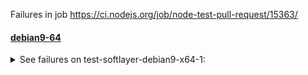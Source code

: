 Failures in job https://ci.nodejs.org/job/node-test-pull-request/15363/

#### [debian9-64](https://ci.nodejs.org/job/node-test-commit-linux/nodes=debian9-64/19446/console)

<details>
<summary>See failures on test-softlayer-debian9-x64-1:</summary>

```
not ok 2178 sequential/test-inspector-port-zero-cluster
  ---
  duration_ms: 0.272
  severity: fail
  exitcode: 1
  stack: |-
    Debugger listening on ws://127.0.0.1:45799/0523bc03-e8b2-43fc-aafa-d246cee6800c
    For help, see: https://nodejs.org/en/docs/inspector
    Debugger listening on ws://127.0.0.1:45800/544f1c62-d55e-4ea7-85bc-d73edb36ea88
    For help, see: https://nodejs.org/en/docs/inspector
    Debugger listening on ws://127.0.0.1:45801/02db6a20-090d-43f0-8be4-9dff885ffd6f
    For help, see: https://nodejs.org/en/docs/inspector
    Starting inspector on 127.0.0.1:45802 failed: address already in use
    node: ../deps/uv/src/unix/core.c:117: uv_close: Assertion `!uv__is_closing(handle)' failed.
    assert.js:80
      throw new AssertionError(obj);
      ^
    
    AssertionError [ERR_ASSERTION]: code: null, signal: SIGABRT
        at Worker.worker.on.common.mustCall (/home/iojs/build/workspace/node-test-commit-linux/nodes/debian9-64/test/sequential/test-inspector-port-zero-cluster.js:20:16)
        at Worker.<anonymous> (/home/iojs/build/workspace/node-test-commit-linux/nodes/debian9-64/test/common/index.js:451:15)
        at Worker.emit (events.js:182:13)
        at ChildProcess.worker.process.once (internal/cluster/master.js:193:12)
        at Object.onceWrapper (events.js:273:13)
        at ChildProcess.emit (events.js:182:13)
        at Process.ChildProcess._handle.onexit (internal/child_process.js:237:12)
  ...

```
</details>

